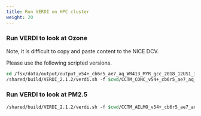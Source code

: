 ```yaml
---
title: Run VERDI on HPC cluster
weight: 20
--- 
```


### Run VERDI to look at Ozone

Note, it is difficult to copy and paste content to the NICE DCV.

Please use the following scripted versions.



```csh
cd /fsx/data/output/output_v54+_cb6r5_ae7_aq_WR413_MYR_gcc_2018_12US1_3x64_classic/
/shared/build/VERDI_2.1.2/verdi.sh -f $cwd/CCTM_CONC_v54+_cb6r5_ae7_aq_WR413_MYR_gcc_2018_12US1_3x64_classic_20171222.nc -s "O3[1]" -g tile
```

### Run VERDI to look at PM2.5

```csh
/shared/build/VERDI_2.1.2/verdi.sh -f $cwd/CCTM_AELMO_v54+_cb6r5_ae7_aq_WR413_MYR_gcc_2018_12US1_3x64_classic_20171222.nc
```




